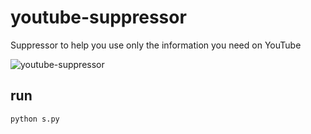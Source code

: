 # youtube-suppressor
Suppressor to help you use only the information you need on YouTube

![youtube-suppressor](https://avatars.githubusercontent.com/u/114422660?v=4)

## run
```
python s.py 
```
